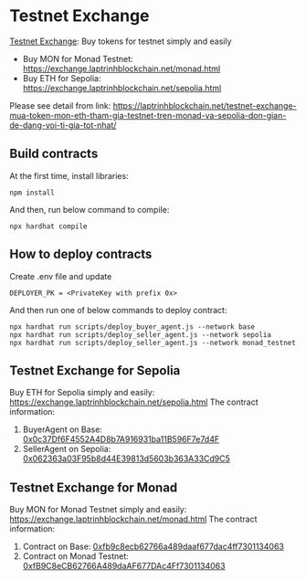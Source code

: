 # Testnet Exchange
[Testnet Exchange](https://exchange.laptrinhblockchain.net): Buy tokens for testnet simply and easily
- Buy MON for Monad Testnet: https://exchange.laptrinhblockchain.net/monad.html
- Buy ETH for Sepolia: https://exchange.laptrinhblockchain.net/sepolia.html

Please see detail from link: https://laptrinhblockchain.net/testnet-exchange-mua-token-mon-eth-tham-gia-testnet-tren-monad-va-sepolia-don-gian-de-dang-voi-ti-gia-tot-nhat/

## Build contracts
At the first time, install libraries:
```
npm install
```
And then, run below command to compile:
```
npx hardhat compile
```

## How to deploy contracts
Create .env file and update 
```
DEPLOYER_PK = <PrivateKey with prefix 0x>
```
And then run one of below commands to deploy contract:
```
npx hardhat run scripts/deploy_buyer_agent.js --network base
npx hardhat run scripts/deploy_seller_agent.js --network sepolia
npx hardhat run scripts/deploy_seller_agent.js --network monad_testnet
```

## Testnet Exchange for Sepolia
Buy ETH for Sepolia simply and easily: https://exchange.laptrinhblockchain.net/sepolia.html
The contract information:
1. BuyerAgent on Base: [0x0c37Df6F4552A4D8b7A916931ba11B596F7e7d4F](https://basescan.org/address/0x0c37Df6F4552A4D8b7A916931ba11B596F7e7d4F#code)
2. SellerAgent on Sepolia: [0x062363a03F95b8d44E39813d5603b363A33Cd9C5](https://sepolia.etherscan.io/address/0x062363a03f95b8d44e39813d5603b363a33cd9c5#code)

## Testnet Exchange for Monad
Buy MON for Monad Testnet simply and easily: https://exchange.laptrinhblockchain.net/monad.html
The contract information:
1. Contract on Base: [0xfb9c8ecb62766a489daaf677dac4ff7301134063](https://basescan.org/address/0xfb9c8ecb62766a489daaf677dac4ff7301134063#code)
2. Contract on Monad Testnet: [0xfB9C8eCB62766A489daAF677DAc4Ff7301134063](https://testnet.monadexplorer.com/address/0xfB9C8eCB62766A489daAF677DAc4Ff7301134063?tab=Contract)

